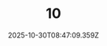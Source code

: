 ---
title: "10"
description: ""
image: "/uploads/photos/1761814029356-10.webp"
thumbnail: "/uploads/photos/1761814029356-10-thumb.webp"
width: 6000
height: 4000
featured: false
date: 2025-10-30T08:47:09.359Z
order: 0
---